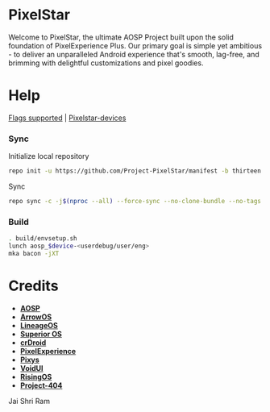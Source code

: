 # PixelStar #

Welcome to PixelStar, the ultimate AOSP Project built upon the solid foundation of PixelExperience Plus. Our primary goal is simple yet ambitious - to deliver an unparalleled Android experience that's smooth, lag-free, and brimming with delightful customizations and pixel goodies.

# Help #
[Flags supported](https://github.com/Project-PixelStar/Flags) |
 [Pixelstar-devices](https://github.com/Pixelstar-devices)

### Sync ###

Initialize local repository

```bash
repo init -u https://github.com/Project-PixelStar/manifest -b thirteen
```
Sync

```bash
repo sync -c -j$(nproc --all) --force-sync --no-clone-bundle --no-tags
```

### Build ###

```bash
. build/envsetup.sh
lunch aosp_$device-<userdebug/user/eng>
mka bacon -jXT
```

Credits
=======

- [**AOSP**](https://android.googlesource.com)
- [**ArrowOS**](https://github.com/ArrowOS)
- [**LineageOS**](https://github.com/LineageOS)
- [**Superior OS**](https://github.com/SuperiorOS)
- [**crDroid**](https://github.com/crdroid-android)
- [**PixelExperience**](https://github.com/PixelExperience)
- [**Pixys**](https://github.com/PixysOS)
- [**VoidUI**](https://github.com/VoidUI-Tiramisu)
- [**RisingOS**](https://github.com/RisingTechOSS)
- [**Project-404**](https://github.com/P-404)

Jai Shri Ram
